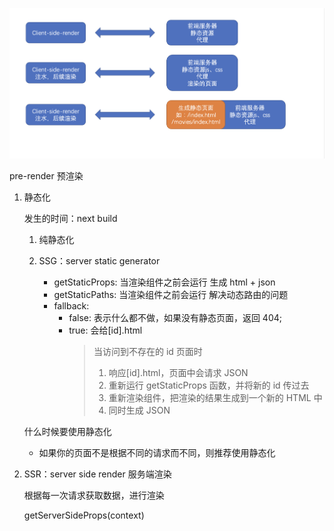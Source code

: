 ![](/public/img1.png)

pre-render 预渲染

1. 静态化

   发生的时间：next build

   1. 纯静态化

   2. SSG：server static generator
      - getStaticProps: 当渲染组件之前会运行 生成 html + json
      - getStaticPaths: 当渲染组件之前会运行 解决动态路由的问题
      - fallback:
        - false: 表示什么都不做，如果没有静态页面，返回 404;
        - true: 会给[id].html
          > 当访问到不存在的 id 页面时
          >
          > 1. 响应[id].html，页面中会请求 JSON
          > 2. 重新运行 getStaticProps 函数，并将新的 id 传过去
          > 3. 重新渲染组件，把渲染的结果生成到一个新的 HTML 中
          > 4. 同时生成 JSON

   什么时候要使用静态化

   - 如果你的页面不是根据不同的请求而不同，则推荐使用静态化

2. SSR：server side render 服务端渲染
   
   根据每一次请求获取数据，进行渲染

   getServerSideProps(context)
